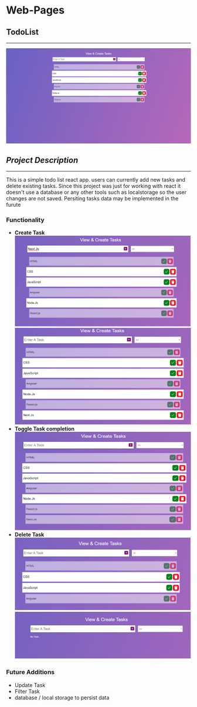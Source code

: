 # Web-Pages

## TodoList

---

![main-page](/assets/md/todoList/main.png)

## _Project Description_

---

This is a simple todo list react app. users can currently add new tasks and delete existing tasks.
Since this project was just for working with react it doesn't use a database or any other tools such as localstorage so the user changes are not saved. Persiting tasks data may be implemented in the furute

### Functionality

- **Create Task**
  ![add1](/assets/md/todoList/add1.png)
  ![add2](/assets/md/todoList/add2.png)
- **Toggle Task completion**
  ![toggle](/assets/md/todoList/toggle.png)
- **Delete Task**
  ![delete-one-task](/assets/md/todoList/delete-one.png)
  ![delete-all](/assets/md/todoList/delete-all.png)

### Future Additions

- Update Task
- Filter Task
- database / local storage to persist data
